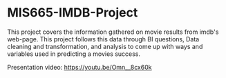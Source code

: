 # MIS665-IMDB-Project

This project covers the information gathered on movie results from imdb's web-page. This project follows this data through BI questions, Data cleaning and transformation, and analysis to come up with ways and variables used in predicting a movies success.

Presentation video: https://youtu.be/Omn__8cx60k
